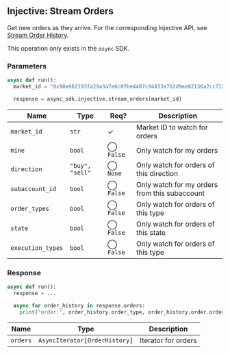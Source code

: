 ## Injective: Stream Orders

Get new orders as they arrive. For the corresponding Injective API, see [Stream Order History][stream-order-history].

[stream-order-history]: https://api.injective.exchange/#injectivederivativeexchangerpc-streamordershistory

<aside class="notice">
This operation only exists in the <code>async</code> SDK.
</aside>

### Parameters

```python
async def run():
  market_id = "0x90e662193fa29a3a7e6c07be4407c94833e762d9ee82136a2cc712d6b87d7de3"

  response = async_sdk.injective.stream_orders(market_id)
```

| Name | Type | Req? | Description |
| - | - | - | - |
| `market_id` | `str` | ✓ | Market ID to watch for orders |
| `mine` | `bool` | ◯ `False` | Only watch for my orders |
| `direction` | `"buy", "sell"` | ◯ `None` | Only watch for orders of this direction |
| `subaccount_id` | `bool` | ◯ `False` | Only watch for my orders from this subaccount |
| `order_types` | `bool` | ◯ `False` | Only watch for orders of this type |
| `state` | `bool` | ◯ `False` | Only watch for orders of this state |
| `execution_types` | `bool` | ◯ `False` | Only watch for orders of this type |

### Response

```python
async def run():
  response = ...

  async for order_history in response.orders:
    print("order:", order_history.order_type, order_history.order.order_hash)
```

| Name | Type | Description |
| - | - | - |
| `orders` | `AsyncIterator[OrderHistory]` | Iterator for orders |
